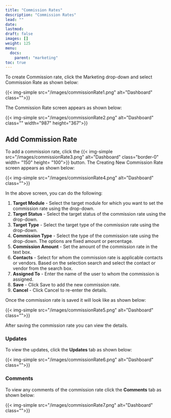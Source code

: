 ```yaml
---
title: "Commission Rates"
description: "Commission Rates"
lead: ""
date:
lastmod:
draft: false
images: []
weight: 125
menu:
  docs:
    parent: "marketing"
toc: true
---
```


To create Commission rate, click the Marketing drop-down and select Commission Rate as shown below:

{{< img-simple src="/images/commissionRate1.png"  alt="Dashboard" class="">}}

The Commission Rate screen appears as shown below:

{{< img-simple src="/images/commissionRate2.png"  alt="Dashboard" class="" width="987" height="367">}}

## Add Commission Rate
To add a commission rate, click the {{< img-simple src="/images/commissionRate3.png"  alt="Dashboard" class="border-0" width= "150" height= "100">}} button. The Creating New Commission Rate screen appears as shown below:

{{< img-simple src="/images/commissionRate4.png"  alt="Dashboard" class="">}}

In the above screen, you can do the following:

1.	**Target Module** - Select the target module for which you want to set the commission rate using the drop-down.
2.	**Target Status** - Select the target status of the commission rate using the drop-down.
3.	**Target Type** - Select the target type of the commission rate using the drop-down.
4.	**Commission Type** - Select the type of the commission rate using the drop-down. The options are fixed amount or percentage.
5.  **Commission Amount** - Set the amount of the commission rate in the text box.
6.	**Contacts** - Select for whom the commission rate  is applicable contacts or vendors. Based on the selection search and select the contact or vendor from the search box.
7.	**Assigned To** - Enter the name of the user to whom the commission is assigned.
8.	**Save** - Click Save to add the new commission rate.
9.	**Cancel** - Click Cancel to re-enter the details.

Once the commission rate is saved it will look like as shown below:

{{< img-simple src="/images/commissionRate5.png"  alt="Dashboard" class="">}}

After saving the commission rate you can view the details.

### Updates

To view the updates, click the **Updates** tab as shown below:

{{< img-simple src="/images/commissionRate6.png"  alt="Dashboard" class="">}}

### Comments

To view any comments of the commission rate click the **Comments** tab as shown below:

{{< img-simple src="/images/commissionRate7.png"  alt="Dashboard" class="">}}
